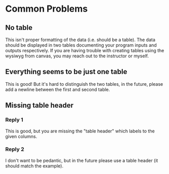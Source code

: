 # Common Problems

## No table

This isn't proper formatting of the data (i.e. should be a table). The data should be displayed in two tables documenting your program inputs and outputs respectively. If you are having trouble with creating tables using the wysiwyg from canvas, you may reach out to the instructor or myself.

## Everything seems to be just one table

This is good! But it's hard to distinguish the two tables, in the future, please add a newline between the first and second table.

## Missing table header

### Reply 1

This is good, but you are missing the "table header" which labels to the given columns. 

### Reply 2

I don't want to be pedantic, but in the future please use a table header (it should match the example).



